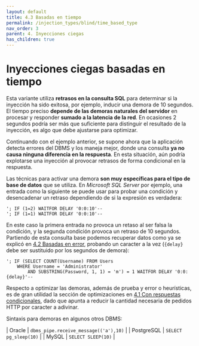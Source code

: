 ```yaml
---
layout: default
title: 4.3 Basadas en tiempo
permalink: /injection_types/blind/time_based_type
nav_order: 3
parent: 4. Inyecciones ciegas
has_children: true
---
```


# Inyecciones ciegas basadas en tiempo

Esta variante utiliza **retrasos en la consulta SQL** para determinar si la inyección ha sido exitosa, por ejemplo, inducir una demora de 10 segundos. El tiempo preciso **depende de las demoras naturales del servidor** en procesar y responder **sumado a la latencia de la red**. En ocasiones 2 segundos podría ser más que suficiente para distinguir el resultado de la inyección, es algo que debe ajustarse para optimizar.

Continuando con el ejemplo anterior, se supone ahora que la aplicación detecta errores del DBMS y los maneja mejor, donde una consulta **ya no causa ninguna diferencia en la respuesta**. En esta situación, aún podría explotarse una inyección al provocar retrasos de forma condicional en la respuesta. 

Las técnicas para activar una demora **son muy específicas para el tipo de base de datos** que se utiliza. En *Microsoft SQL Server* por ejemplo, una entrada como la siguiente se puede usar para probar una condición y desencadenar un retraso dependiendo de si la expresión es verdadera:

```
'; IF (1=2) WAITFOR DELAY '0:0:10'-- 
'; IF (1=1) WAITFOR DELAY '0:0:10'-- 
```

En este caso la primera entrada no provoca un retaso al ser falsa la condición, y la segunda condición provoca un retraso de 10 segundos. Partiendo de esta consulta base podemos recuperar datos como ya se explicó en [4.2 Basadas en error](/injection_types/blind/error_based_type), probando un caracter a la vez (`{delay}` debe ser sustituido por los segundos de demora):

```
'; IF (SELECT COUNT(Username) FROM Users 
    WHERE Username = 'Administrator' 
        AND SUBSTRING(Password, 1, 1) = 'm') = 1 WAITFOR DELAY '0:0:{delay}'--
```

Respecto a optimizar las demoras, además de prueba y error o heurísticas, es de gran utilidad la sección de optimizaciones en [4.1 Con respuestas condicionales](/injection_types/blind/conditional_type/#optimizaciones), dado que apunta a reducir la cantidad necesaria de pedidos HTTP por caracter a adivinar.

Sintaxis para demoras en algunos otros DBMS:

| Oracle | `dbms_pipe.receive_message(('a'),10)` |
| PostgreSQL | `SELECT pg_sleep(10)` |
| MySQL | `SELECT SLEEP(10)` |